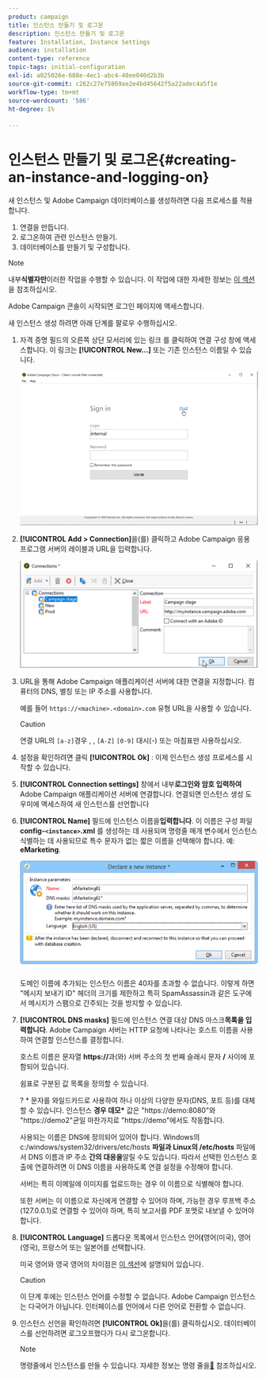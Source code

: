 ```yaml
---
product: campaign
title: 인스턴스 만들기 및 로그온
description: 인스턴스 만들기 및 로그온
feature: Installation, Instance Settings
audience: installation
content-type: reference
topic-tags: initial-configuration
exl-id: a025026e-688e-4ec1-abc4-40ee040d2b3b
source-git-commit: c262c27e75869ae2e4bd45642f5a22adec4a5f1e
workflow-type: tm+mt
source-wordcount: '586'
ht-degree: 1%

---
```


# 인스턴스 만들기 및 로그온{#creating-an-instance-and-logging-on}



새 인스턴스 및 Adobe Campaign 데이터베이스를 생성하려면 다음 프로세스를 적용합니다.

1. 연결을 만듭니다.
1. 로그온하여 관련 인스턴스 만들기.
1. 데이터베이스를 만들기 및 구성합니다.

>[!NOTE]
>
>내부&#x200B;**식별자만**&#x200B;이러한 작업을 수행할 수 있습니다. 이 작업에 대한 자세한 정보는 [이 섹션](../../installation/using/configuring-campaign-server.md#internal-identifier)을 참조하십시오.

Adobe Campaign 콘솔이 시작되면 로그인 페이지에 액세스합니다.

새 인스턴스 생성 하려면 아래 단계를 팔로우 수행하십시오.

1. 자격 증명 필드의 오른쪽 상단 모서리에 있는 링크 를 클릭하여 연결 구성 창에 액세스합니다. 이 링크는 **[!UICONTROL New...]** 또는 기존 인스턴스 이름일 수 있습니다.

   ![](assets/s_ncs_install_define_connection_01.png)

1. **[!UICONTROL Add > Connection]**&#x200B;을(를) 클릭하고 Adobe Campaign 응용 프로그램 서버의 레이블과 URL을 입력합니다.

   ![](assets/s_ncs_install_define_connection_02.png)

1. URL을 통해 Adobe Campaign 애플리케이션 서버에 대한 연결을 지정합니다. 컴퓨터의 DNS, 별칭 또는 IP 주소를 사용합니다.

   예를 들어 `https://<machine>.<domain>.com` 유형 URL을 사용할 수 있습니다.

   >[!CAUTION]
   >
   >연결 URL의 `[a-z]`경우 , , `[A-Z]` `[0-9]` 대시(-) 또는 마침표만 사용하십시오.

1. 설정을 확인하려면 클릭 **[!UICONTROL Ok]** : 이제 인스턴스 생성 프로세스를 시작할 수 있습니다.
1. **[!UICONTROL Connection settings]** 창에서 내부&#x200B;**로그인와 암호 입력하여** Adobe Campaign 애플리케이션 서버에 연결합니다. 연결되면 인스턴스 생성 도우미에 액세스하여 새 인스턴스를 선언합니다
1. **[!UICONTROL Name]** 필드에 인스턴스 이름을&#x200B;**입력합니다**. 이 이름은 구성 파일 **config-`<instance>`.xml** 를 생성하는 데 사용되며 명령줄 매개 변수에서 인스턴스 식별하는 데 사용되므로 특수 문자가 없는 짧은 이름을 선택해야 합니다. 예: **eMarketing**.

   ![](assets/s_ncs_install_create_instance.png)

   도메인 이름에 추가되는 인스턴스 이름은 40자를 초과할 수 없습니다. 이렇게 하면 &quot;메시지 보내기 ID&quot; 헤더의 크기를 제한하고 특히 SpamAssassin과 같은 도구에서 메시지가 스팸으로 간주되는 것을 방지할 수 있습니다.

1. **[!UICONTROL DNS masks]** 필드에 인스턴스 연결 대상 DNS 마스크&#x200B;**목록을 입력합니다**. Adobe Campaign 서버는 HTTP 요청에 나타나는 호스트 이름을 사용하여 연결할 인스턴스를 결정합니다.

   호스트 이름은 문자열 **https://**&#x200B;과(와) 서버 주소의 첫 번째 슬래시 문자 **/** 사이에 포함되어 있습니다.

   쉼표로 구분된 값 목록을 정의할 수 있습니다.

   ? &#42; 문자를 와일드카드로 사용하여 하나 이상의 다양한 문자(DNS, 포트 등)를 대체할 수 있습니다. 인스턴스 **경우 데모&#42;** 값은 &quot;https://demo:8080&quot;와 &quot;https://demo2&quot;균일 마찬가지로 &quot;https://demo&quot;에서도 작동합니다.

   사용되는 이름은 DNS에 정의되어 있어야 합니다. Windows의 c:/windows/system32/drivers/etc/hosts **파일과 Linux의 /etc/hosts** 파일에서 DNS 이름과 IP 주소 **간의 대응을**&#x200B;알릴 수도 있습니다. 따라서 선택한 인스턴스 호출에 연결하려면 이 DNS 이름을 사용하도록 연결 설정을 수정해야 합니다.

   서버는 특히 이메일에 이미지를 업로드하는 경우 이 이름으로 식별해야 합니다.

   또한 서버는 이 이름으로 자신에게 연결할 수 있어야 하며, 가능한 경우 루프백 주소(127.0.0.1)로 연결할 수 있어야 하며, 특히 보고서를 PDF 포맷로 내보낼 수 있어야 합니다.

1. **[!UICONTROL Language]** 드롭다운 목록에서 인스턴스 언어&#x200B;**(**&#x200B;영어(미국), 영어(영국), 프랑스어 또는 일본어를 선택합니다.

   미국 영어와 영국 영어의 차이점은 [이 섹션](../../platform/using/adobe-campaign-workspace.md#date-and-time)에 설명되어 있습니다.

   >[!CAUTION]
   >
   >이 단계 후에는 인스턴스 언어를 수정할 수 없습니다. Adobe Campaign 인스턴스는 다국어가 아닙니다. 인터페이스를 언어에서 다른 언어로 전환할 수 없습니다.

1. 인스턴스 선언을 확인하려면 **[!UICONTROL Ok]**&#x200B;을(를) 클릭하십시오. 데이터베이스를 선언하려면 로그오프했다가 다시 로그온합니다.

   >[!NOTE]
   >
   >명령줄에서 인스턴스를 만들 수 있습니다. 자세한 정보는 명령 줄을[&#128279;](../../installation/using/command-lines.md) 참조하십시오.
